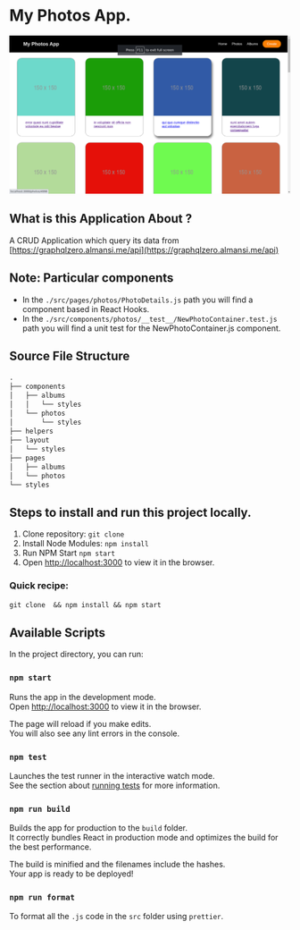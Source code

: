 # My Photos App.

<img src="public/portrait.png" width="700" />

## What is this Application About ?

A CRUD Application which query its data from [https://graphqlzero.almansi.me/api](https://graphqlzero.almansi.me/api)

## Note: Particular components

- In the `./src/pages/photos/PhotoDetails.js` path you will find a component based in React Hooks.
- In the `./src/components/photos/__test__/NewPhotoContainer.test.js` path you will find a unit test for the NewPhotoContainer.js component.

## Source File Structure

``` 
.
├── components
│   ├── albums
│   │   └── styles
│   └── photos
│       └── styles
├── helpers
├── layout
│   └── styles
├── pages
│   ├── albums
│   └── photos
└── styles
```

## Steps to install and run this project locally.
1. Clone repository: `git clone `
2. Install Node Modules: `npm install`
3. Run NPM Start `npm start`
4. Open [http://localhost:3000](http://localhost:3000) to view it in the browser.

### Quick recipe:
```
git clone  && npm install && npm start
```

## Available Scripts

In the project directory, you can run:

### `npm start`

Runs the app in the development mode.<br />
Open [http://localhost:3000](http://localhost:3000) to view it in the browser.

The page will reload if you make edits.<br />
You will also see any lint errors in the console.

### `npm test`

Launches the test runner in the interactive watch mode.<br />
See the section about [running tests](https://facebook.github.io/create-react-app/docs/running-tests) for more information.

### `npm run build`

Builds the app for production to the `build` folder.<br />
It correctly bundles React in production mode and optimizes the build for the best performance.

The build is minified and the filenames include the hashes.<br />
Your app is ready to be deployed!

### `npm run format`

To format all the `.js` code in the `src` folder using `prettier`.

